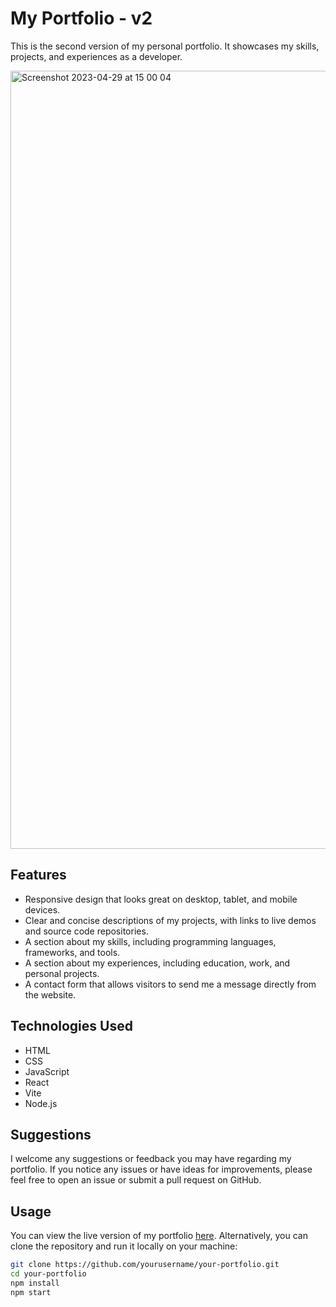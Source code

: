 # My Portfolio - v2

This is the second version of my personal portfolio. It showcases my skills, projects, and experiences as a developer.

<img width="1245" alt="Screenshot 2023-04-29 at 15 00 04" src="https://user-images.githubusercontent.com/100241036/235318088-c31af126-e4e4-4d38-917c-f4400bff4bce.png">

## Features

- Responsive design that looks great on desktop, tablet, and mobile devices.
- Clear and concise descriptions of my projects, with links to live demos and source code repositories.
- A section about my skills, including programming languages, frameworks, and tools.
- A section about my experiences, including education, work, and personal projects.
- A contact form that allows visitors to send me a message directly from the website.

## Technologies Used

- HTML
- CSS
- JavaScript
- React
- Vite
- Node.js

## Suggestions

I welcome any suggestions or feedback you may have regarding my portfolio. If you notice any issues or have ideas for improvements, please feel free to open an issue or submit a pull request on GitHub.


## Usage

You can view the live version of my portfolio [here](https://pcelman.github.io/Portfolio_2.0/). 
Alternatively, you can clone the repository and run it locally on your machine:

```sh
git clone https://github.com/yourusername/your-portfolio.git
cd your-portfolio
npm install
npm start
